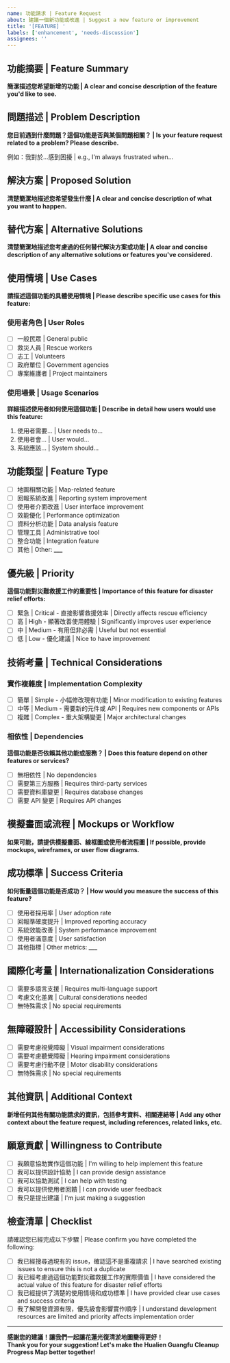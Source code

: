 ```yaml
---
name: 功能請求 | Feature Request
about: 建議一個新功能或改進 | Suggest a new feature or improvement
title: '[FEATURE] '
labels: ['enhancement', 'needs-discussion']
assignees: ''
---
```


## 功能摘要 | Feature Summary

**簡潔描述您希望新增的功能 | A clear and concise description of the feature you'd like to see.**

## 問題描述 | Problem Description

**您目前遇到什麼問題？這個功能是否與某個問題相關？ | Is your feature request related to a problem? Please describe.**

例如：我對於...感到困擾 | e.g., I'm always frustrated when...

## 解決方案 | Proposed Solution

**清楚簡潔地描述您希望發生什麼 | A clear and concise description of what you want to happen.**

## 替代方案 | Alternative Solutions

**清楚簡潔地描述您考慮過的任何替代解決方案或功能 | A clear and concise description of any alternative solutions or features you've considered.**

## 使用情境 | Use Cases

**請描述這個功能的具體使用情境 | Please describe specific use cases for this feature:**

### 使用者角色 | User Roles

- [ ] 一般民眾 | General public
- [ ] 救災人員 | Rescue workers
- [ ] 志工 | Volunteers
- [ ] 政府單位 | Government agencies
- [ ] 專案維護者 | Project maintainers

### 使用場景 | Usage Scenarios

**詳細描述使用者如何使用這個功能 | Describe in detail how users would use this feature:**

1. 使用者需要... | User needs to...
2. 使用者會... | User would...
3. 系統應該... | System should...

## 功能類型 | Feature Type

- [ ] 地圖相關功能 | Map-related feature
- [ ] 回報系統改進 | Reporting system improvement
- [ ] 使用者介面改進 | User interface improvement
- [ ] 效能優化 | Performance optimization
- [ ] 資料分析功能 | Data analysis feature
- [ ] 管理工具 | Administrative tool
- [ ] 整合功能 | Integration feature
- [ ] 其他 | Other: ****\_\_\_****

## 優先級 | Priority

**這個功能對災難救援工作的重要性 | Importance of this feature for disaster relief efforts:**

- [ ] 緊急 | Critical - 直接影響救援效率 | Directly affects rescue efficiency
- [ ] 高 | High - 顯著改善使用體驗 | Significantly improves user experience
- [ ] 中 | Medium - 有用但非必需 | Useful but not essential
- [ ] 低 | Low - 優化建議 | Nice to have improvement

## 技術考量 | Technical Considerations

### 實作複雜度 | Implementation Complexity

- [ ] 簡單 | Simple - 小幅修改現有功能 | Minor modification to existing features
- [ ] 中等 | Medium - 需要新的元件或 API | Requires new components or APIs
- [ ] 複雜 | Complex - 重大架構變更 | Major architectural changes

### 相依性 | Dependencies

**這個功能是否依賴其他功能或服務？ | Does this feature depend on other features or services?**

- [ ] 無相依性 | No dependencies
- [ ] 需要第三方服務 | Requires third-party services
- [ ] 需要資料庫變更 | Requires database changes
- [ ] 需要 API 變更 | Requires API changes

## 模擬畫面或流程 | Mockups or Workflow

**如果可能，請提供模擬畫面、線框圖或使用者流程圖 | If possible, provide mockups, wireframes, or user flow diagrams.**

## 成功標準 | Success Criteria

**如何衡量這個功能是否成功？ | How would you measure the success of this feature?**

- [ ] 使用者採用率 | User adoption rate
- [ ] 回報準確度提升 | Improved reporting accuracy
- [ ] 系統效能改善 | System performance improvement
- [ ] 使用者滿意度 | User satisfaction
- [ ] 其他指標 | Other metrics: ****\_\_\_****

## 國際化考量 | Internationalization Considerations

- [ ] 需要多語言支援 | Requires multi-language support
- [ ] 考慮文化差異 | Cultural considerations needed
- [ ] 無特殊需求 | No special requirements

## 無障礙設計 | Accessibility Considerations

- [ ] 需要考慮視覺障礙 | Visual impairment considerations
- [ ] 需要考慮聽覺障礙 | Hearing impairment considerations
- [ ] 需要考慮行動不便 | Motor disability considerations
- [ ] 無特殊需求 | No special requirements

## 其他資訊 | Additional Context

**新增任何其他有關功能請求的資訊，包括參考資料、相關連結等 | Add any other context about the feature request, including references, related links, etc.**

## 願意貢獻 | Willingness to Contribute

- [ ] 我願意協助實作這個功能 | I'm willing to help implement this feature
- [ ] 我可以提供設計協助 | I can provide design assistance
- [ ] 我可以協助測試 | I can help with testing
- [ ] 我可以提供使用者回饋 | I can provide user feedback
- [ ] 我只是提出建議 | I'm just making a suggestion

## 檢查清單 | Checklist

請確認您已經完成以下步驟 | Please confirm you have completed the following:

- [ ] 我已經搜尋過現有的 issue，確認這不是重複請求 | I have searched existing issues to ensure this is not a duplicate
- [ ] 我已經考慮過這個功能對災難救援工作的實際價值 | I have considered the actual value of this feature for disaster relief efforts
- [ ] 我已經提供了清楚的使用情境和成功標準 | I have provided clear use cases and success criteria
- [ ] 我了解開發資源有限，優先級會影響實作順序 | I understand development resources are limited and priority affects implementation order

---

**感謝您的建議！讓我們一起讓花蓮光復清淤地圖變得更好！**  
**Thank you for your suggestion! Let's make the Hualien Guangfu Cleanup Progress Map better together!**
